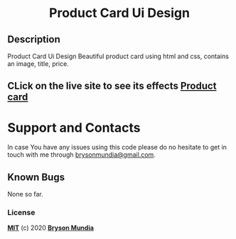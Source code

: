 <h1 align="center">Product Card Ui Design</h1>


## Description
Product Card Ui Design
Beautiful product card using html and css, contains an image, title, price.


## CLick on the live site to see its effects [Product card](https://bryson69.github.io/Product-Card/)

# Support and Contacts
In case You have any issues using this code please do no hesitate to get in touch with me through brysonmundia@gmail.com.

## Known Bugs
None so far.


### License
**[MIT](./LICENSE)** (c) 2020 **[Bryson Mundia]()**
